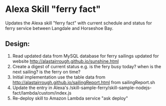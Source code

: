 # Alexa Skill "ferry fact"
Updates the Alexa skill "ferry fact" with current schedule and status for ferry service between Langdale and Horseshoe Bay.
## Design:
1. Read updated data from MySQL database for ferry sailings updated for website http://alastairrough.github.io/sunshine.html
1. Create a digest of current status e.g. is the fery busy today? when is the next sailing? is the ferry on time?
1. Initial implementation use the table data from http://alastairrough.github.io/sailingReport.html from sailingReport.sh
1. Update the entry in Alexa's /skill-sample-ferry/skill-sample-nodejs-fact/lambda/custom/index.js
1. Re-deploy skill to Amazon Lambda service "ask deploy"